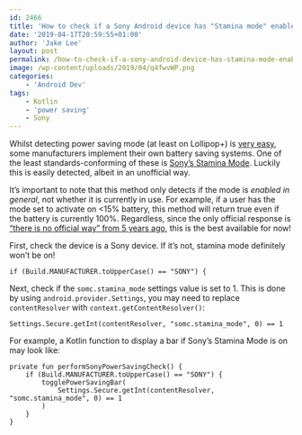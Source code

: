 ```yaml
---
id: 2466
title: 'How to check if a Sony Android device has "Stamina mode" enabled'
date: '2019-04-17T20:59:55+01:00'
author: 'Jake Lee'
layout: post
permalink: /how-to-check-if-a-sony-android-device-has-stamina-mode-enabled/
image: /wp-content/uploads/2019/04/q4fwvWP.png
categories:
    - 'Android Dev'
tags:
    - Kotlin
    - 'power saving'
    - Sony
---
```


Whilst detecting power saving mode (at least on Lollipop+) is [very easy](/displaying-a-power-saving-enabled-bar-inside-your-android-app/), some manufacturers implement their own battery saving systems. One of the least standards-conforming of these is [Sony’s Stamina Mode](https://support.sonymobile.com/gb/xperiam2/faq/battery,-power-&-charging/023101886c027a68013a30335ef3007772/). Luckily this is easily detected, albeit in an unofficial way.

It’s important to note that this method only detects if the mode is *enabled in general*, not whether it is currently in use. For example, if a user has the mode set to activate on &lt;15% battery, this method will return true even if the battery is currently 100%. Regardless, since the only official response is [“there is no official way” from 5 years ago](https://stackoverflow.com/a/19823306/608312), this is the best available for now!

First, check the device is a Sony device. If it’s not, stamina mode definitely won’t be on!

```
if (Build.MANUFACTURER.toUpperCase() == "SONY") {
```

Next, check if the `somc.stamina_mode` settings value is set to 1. This is done by using `android.provider.Settings`, you may need to replace `contentResolver` with `context.getContentResolver()`:

```
Settings.Secure.getInt(contentResolver, "somc.stamina_mode", 0) == 1
```

For example, a Kotlin function to display a bar if Sony’s Stamina Mode is on may look like:

```
private fun performSonyPowerSavingCheck() {
    if (Build.MANUFACTURER.toUpperCase() == "SONY") {
        togglePowerSavingBar(
            Settings.Secure.getInt(contentResolver, "somc.stamina_mode", 0) == 1
        )
    }
}
```